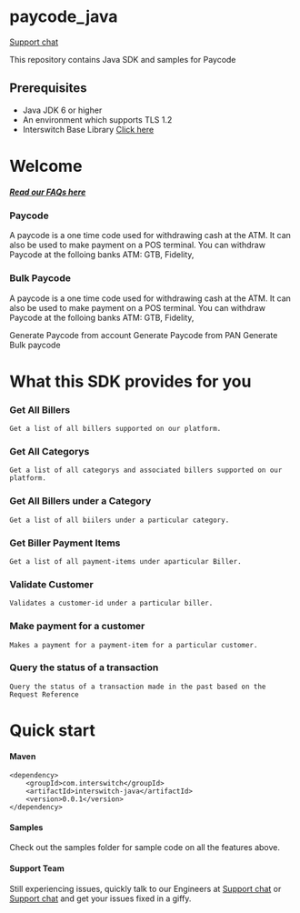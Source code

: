 # paycode_java

[Support chat](https://interswitch.slack.com/messages/C4ULTK04T/)

This repository contains Java SDK and samples for Paycode

## Prerequisites
* Java JDK 6 or higher
* An environment which supports TLS 1.2
* Interswitch Base Library [Click here](https://github.com/techquest/interswitch_java)

Welcome
================================
##### [Read our FAQs here](https://github.com/techquest/paycode_java/wiki/FAQ)

### Paycode  
A paycode is a one time code used for withdrawing cash at the ATM. It can also be used to make payment on a POS terminal. You can withdraw Paycode at the folloing banks ATM: GTB, Fidelity,

### Bulk Paycode  
A paycode is a one time code used for withdrawing cash at the ATM. It can also be used to make payment on a POS terminal. You can withdraw Paycode at the folloing banks ATM: GTB, Fidelity,

Generate Paycode from account
Generate Paycode from PAN
Generate Bulk paycode





What this SDK provides for you
================================

### Get All Billers  
	Get a list of all billers supported on our platform.

### Get All Categorys  
  	Get a list of all categorys and associated billers supported on our platform.

### Get All Billers under a Category  
	Get a list of all biilers under a particular category.
	
### Get Biller Payment Items  
	Get a list of all payment-items under aparticular Biller.

### Validate Customer  
	Validates a customer-id under a particular biller.

### Make payment for a customer  
	Makes a payment for a payment-item for a particular customer.
	
### Query the status of a transaction  
    Query the status of a transaction made in the past based on the Request Reference




Quick start
===============================

#### Maven 
    <dependency>
        <groupId>com.interswitch</groupId>
        <artifactId>interswitch-java</artifactId>
        <version>0.0.1</version>
    </dependency>

#### Samples

Check out the samples folder for sample code on all the features above.

#### Support Team

Still experiencing issues, quickly talk to our Engineers at
[Support chat](https://interswitch.slack.com/messages/C4ULTK04T/) or [Support chat](https://gitter.im/techquest) and get your issues fixed in a giffy.
